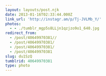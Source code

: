 ```yaml
---
layout: layouts/post.njk
date: 2013-01-16T02:33:44.000Z
link_url: 'http://instagr.am/p/Tj-JVLMb_Y/'
photos:
  - - ./tumblr_mgp5s8LLjn1qzjzo9o1_640.jpg
redirect_from:
  - /post/40649970381//
  - /post/40649970381/
  - /post/40649970381/
  - /post/40649970381
slug: du1SzQ
tumblrid: 40649970381
type: photo
---
```


